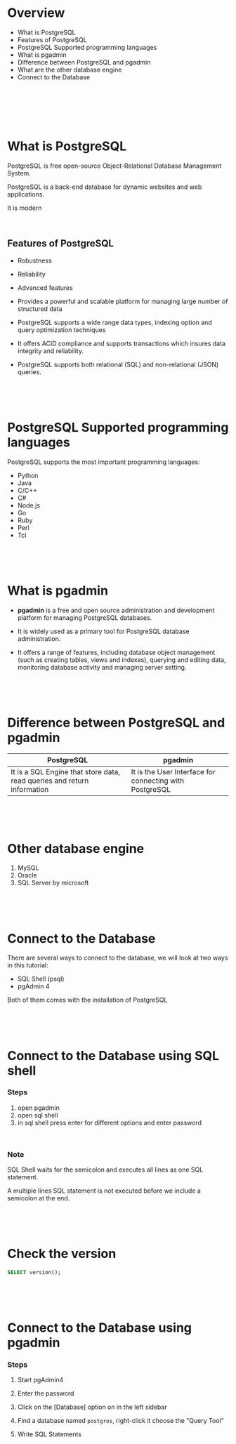 # Overview

- What is PostgreSQL
- Features of PostgreSQL
- PostgreSQL Supported programming languages
- What is pgadmin
- Difference between PostgreSQL and pgadmin
- What are the other database engine
- Connect to the Database

&nbsp;

&nbsp;

&nbsp;

# What is PostgreSQL

PostgreSQL is free open-source Object-Relational Database Management System.

PostgreSQL is a back-end database for dynamic websites and web applications.

It is modern

&nbsp;

## Features of PostgreSQL

- Robustness

- Reliability

- Advanced features

- Provides a powerful and scalable platform for managing large number of structured data

- PostgreSQL supports a wide range data types, indexing option and query optimization techniques

- It offers ACID compliance and supports transactions which insures data integrity and reliability.

- PostgreSQL supports both relational (SQL) and non-relational (JSON) queries.

&nbsp;

&nbsp;

# PostgreSQL Supported programming languages

PostgreSQL supports the most important programming languages:

- Python
- Java
- C/C++
- C#
- Node.js
- Go
- Ruby
- Perl
- Tcl

&nbsp;

&nbsp;

# What is pgadmin

- **pgadmin** is a free and open source administration and development platform for managing PostgreSQL databases.

- It is widely used as a primary tool for PostgreSQL database administration.

- It offers a range of features, including database object management (such as creating tables, views and indexes), querying and editing data, monitoring database activity and managing server setting.

&nbsp;

&nbsp;

# Difference between PostgreSQL and pgadmin

| PostgreSQL                                                              | pgadmin                                                 |
| ----------------------------------------------------------------------- | ------------------------------------------------------- |
| It is a SQL Engine that store data, read queries and return information | It is the User Interface for connecting with PostgreSQL |

&nbsp;

&nbsp;

# Other database engine

1. MySQL
2. Oracle
3. SQL Server by microsoft

&nbsp;

&nbsp;

# Connect to the Database

There are several ways to connect to the database, we will look at two ways in this tutorial:

- SQL Shell (psql)
- pgAdmin 4

Both of them comes with the installation of PostgreSQL

&nbsp;

&nbsp;

# Connect to the Database using SQL shell

### Steps

1. open pgadmin
2. open sql shell
3. in sql shell press enter for different options and enter password

&nbsp;

### Note

SQL Shell waits for the semicolon and executes all lines as one SQL statement.

A multiple lines SQL statement is not executed before we include a semicolon at the end.

&nbsp;

&nbsp;

# Check the version

```sql
SELECT version();
```

&nbsp;

&nbsp;

# Connect to the Database using pgadmin

### Steps

1. Start pgAdmin4

2. Enter the password
3. Click on the [Database] option on in the left sidebar
4. Find a database named `postgres`, right-click it choose the "Query Tool"

5. Write SQL Statements

&nbsp;
&nbsp;
&nbsp;
&nbsp;
&nbsp;
&nbsp;
&nbsp;
&nbsp;
&nbsp;
&nbsp;
